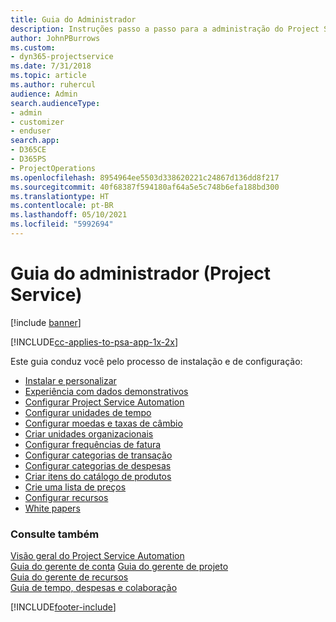 ```yaml
---
title: Guia do Administrador
description: Instruções passo a passo para a administração do Project Service
author: JohnPBurrows
ms.custom:
- dyn365-projectservice
ms.date: 7/31/2018
ms.topic: article
ms.author: ruhercul
audience: Admin
search.audienceType:
- admin
- customizer
- enduser
search.app:
- D365CE
- D365PS
- ProjectOperations
ms.openlocfilehash: 8954964ee5503d338620221c24867d136dd8f217
ms.sourcegitcommit: 40f68387f594180af64a5e5c748b6efa188bd300
ms.translationtype: HT
ms.contentlocale: pt-BR
ms.lasthandoff: 05/10/2021
ms.locfileid: "5992694"
---
```

# <a name="administrator-guide-project-service"></a>Guia do administrador (Project Service)

[!include [banner](../includes/psa-now-project-operations.md)]

[!INCLUDE[cc-applies-to-psa-app-1x-2x](../includes/cc-applies-to-psa-app-1x-2x.md)]

Este guia conduz você pelo processo de instalação e de configuração:  
  
- [Instalar e personalizar](install-customize.md)
- [Experiência com dados demonstrativos](use-demo-data.md)
- [Configurar Project Service Automation](configure.md)
- [Configurar unidades de tempo](set-up-time-units.md)
- [Configurar moedas e taxas de câmbio](set-up-currencies-exchange-rates.md)
- [Criar unidades organizacionais](create-organizational-units.md)
- [Configurar frequências de fatura](set-up-invoice-frequencies.md)
- [Configurar categorias de transação](configure-transaction-categories.md)
- [Configurar categorias de despesas](configure-expense-categories.md)
- [Criar itens do catálogo de produtos](create-product-catalog-items.md)
- [Crie uma lista de preços](create-price-list.md)
- [Configurar recursos](set-up-resources.md)
- [White papers](white-papers.md)
  
### <a name="see-also"></a>Consulte também  
 [Visão geral do Project Service Automation](../psa/overview.md)    
 [Guia do gerente de conta](../psa/account-manager-guide.md) [Guia do gerente de projeto](../psa/project-manager-guide.md)   
 [Guia do gerente de recursos](../psa/resource-manager-guide.md)   
 [Guia de tempo, despesas e colaboração](../psa/time-expense-collaboration-guide.md)


[!INCLUDE[footer-include](../includes/footer-banner.md)]
